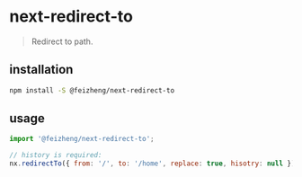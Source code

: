# next-redirect-to
> Redirect to path.

## installation
```bash
npm install -S @feizheng/next-redirect-to
```

## usage
```js
import '@feizheng/next-redirect-to';

// history is required:
nx.redirectTo({ from: '/', to: '/home', replace: true, hisotry: null })
```
